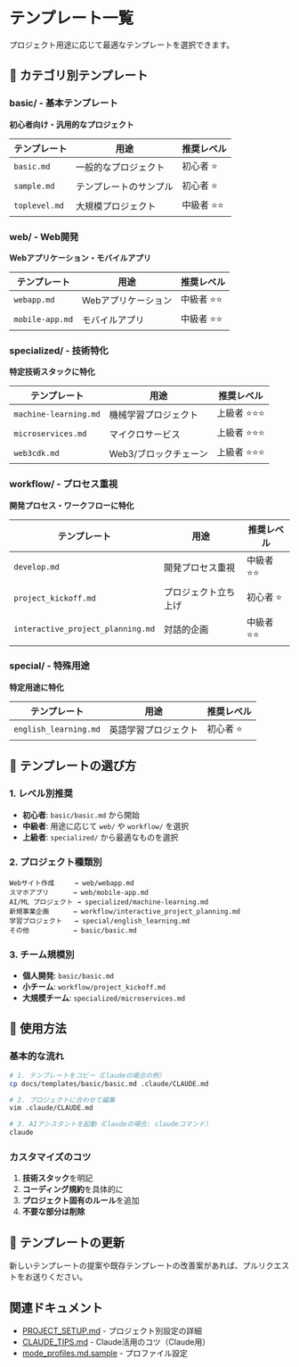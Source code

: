# テンプレート一覧

プロジェクト用途に応じて最適なテンプレートを選択できます。

## 📁 カテゴリ別テンプレート

### basic/ - 基本テンプレート
**初心者向け・汎用的なプロジェクト**

| テンプレート | 用途 | 推奨レベル |
|-------------|------|-----------|
| `basic.md` | 一般的なプロジェクト | 初心者 ⭐ |
| `sample.md` | テンプレートのサンプル | 初心者 ⭐ |
| `toplevel.md` | 大規模プロジェクト | 中級者 ⭐⭐ |

### web/ - Web開発
**Webアプリケーション・モバイルアプリ**

| テンプレート | 用途 | 推奨レベル |
|-------------|------|-----------|
| `webapp.md` | Webアプリケーション | 中級者 ⭐⭐ |
| `mobile-app.md` | モバイルアプリ | 中級者 ⭐⭐ |

### specialized/ - 技術特化
**特定技術スタックに特化**

| テンプレート | 用途 | 推奨レベル |
|-------------|------|-----------|
| `machine-learning.md` | 機械学習プロジェクト | 上級者 ⭐⭐⭐ |
| `microservices.md` | マイクロサービス | 上級者 ⭐⭐⭐ |
| `web3cdk.md` | Web3/ブロックチェーン | 上級者 ⭐⭐⭐ |

### workflow/ - プロセス重視
**開発プロセス・ワークフローに特化**

| テンプレート | 用途 | 推奨レベル |
|-------------|------|-----------|
| `develop.md` | 開発プロセス重視 | 中級者 ⭐⭐ |
| `project_kickoff.md` | プロジェクト立ち上げ | 初心者 ⭐ |
| `interactive_project_planning.md` | 対話的企画 | 中級者 ⭐⭐ |

### special/ - 特殊用途
**特定用途に特化**

| テンプレート | 用途 | 推奨レベル |
|-------------|------|-----------|
| `english_learning.md` | 英語学習プロジェクト | 初心者 ⭐ |

## 🚀 テンプレートの選び方

### 1. レベル別推奨
- **初心者**: `basic/basic.md` から開始
- **中級者**: 用途に応じて `web/` や `workflow/` を選択
- **上級者**: `specialized/` から最適なものを選択

### 2. プロジェクト種類別
```
Webサイト作成     → web/webapp.md
スマホアプリ      → web/mobile-app.md
AI/ML プロジェクト → specialized/machine-learning.md
新規事業企画      → workflow/interactive_project_planning.md
学習プロジェクト   → special/english_learning.md
その他           → basic/basic.md
```

### 3. チーム規模別
- **個人開発**: `basic/basic.md`
- **小チーム**: `workflow/project_kickoff.md`
- **大規模チーム**: `specialized/microservices.md`

## 📝 使用方法

### 基本的な流れ
```bash
# 1. テンプレートをコピー（Claudeの場合の例）
cp docs/templates/basic/basic.md .claude/CLAUDE.md

# 2. プロジェクトに合わせて編集
vim .claude/CLAUDE.md

# 3. AIアシスタントを起動（Claudeの場合: claudeコマンド）
claude
```

### カスタマイズのコツ
1. **技術スタック**を明記
2. **コーディング規約**を具体的に
3. **プロジェクト固有のルール**を追加
4. **不要な部分は削除**

## 🔄 テンプレートの更新

新しいテンプレートの提案や既存テンプレートの改善案があれば、プルリクエストをお送りください。

## 関連ドキュメント

- [PROJECT_SETUP.md](../PROJECT_SETUP.md) - プロジェクト別設定の詳細
- [CLAUDE_TIPS.md](../CLAUDE_TIPS.md) - Claude活用のコツ（Claude用）
- [mode_profiles.md.sample](../../samples/mode_profiles.md.sample) - プロファイル設定